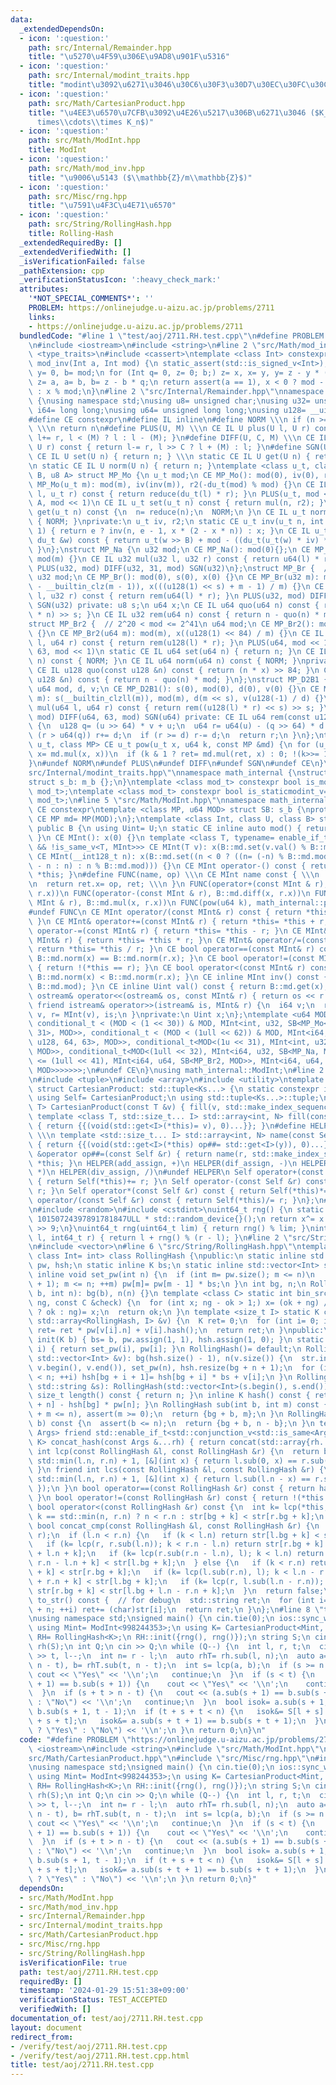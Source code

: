 ```yaml
---
data:
  _extendedDependsOn:
  - icon: ':question:'
    path: src/Internal/Remainder.hpp
    title: "\u5270\u4F59\u306E\u9AD8\u901F\u5316"
  - icon: ':question:'
    path: src/Internal/modint_traits.hpp
    title: "modint\u3092\u6271\u3046\u30C6\u30F3\u30D7\u30EC\u30FC\u30C8"
  - icon: ':question:'
    path: src/Math/CartesianProduct.hpp
    title: "\u4EE3\u6570\u7CFB\u3092\u4E26\u5217\u306B\u6271\u3046 ($K_1\\times K_2\\\
      times\\cdots\\times K_n$)"
  - icon: ':question:'
    path: src/Math/ModInt.hpp
    title: ModInt
  - icon: ':question:'
    path: src/Math/mod_inv.hpp
    title: "\u9006\u5143 ($\\mathbb{Z}/m\\mathbb{Z}$)"
  - icon: ':question:'
    path: src/Misc/rng.hpp
    title: "\u7591\u4F3C\u4E71\u6570"
  - icon: ':question:'
    path: src/String/RollingHash.hpp
    title: Rolling-Hash
  _extendedRequiredBy: []
  _extendedVerifiedWith: []
  _isVerificationFailed: false
  _pathExtension: cpp
  _verificationStatusIcon: ':heavy_check_mark:'
  attributes:
    '*NOT_SPECIAL_COMMENTS*': ''
    PROBLEM: https://onlinejudge.u-aizu.ac.jp/problems/2711
    links:
    - https://onlinejudge.u-aizu.ac.jp/problems/2711
  bundledCode: "#line 1 \"test/aoj/2711.RH.test.cpp\"\n#define PROBLEM \"https://onlinejudge.u-aizu.ac.jp/problems/2711\"\
    \n#include <iostream>\n#include <string>\n#line 2 \"src/Math/mod_inv.hpp\"\n#include\
    \ <type_traits>\n#include <cassert>\ntemplate <class Int> constexpr inline Int\
    \ mod_inv(Int a, Int mod) {\n static_assert(std::is_signed_v<Int>);\n Int x= 1,\
    \ y= 0, b= mod;\n for (Int q= 0, z= 0; b;) z= x, x= y, y= z - y * (q= a / b),\
    \ z= a, a= b, b= z - b * q;\n return assert(a == 1), x < 0 ? mod - (-x) % mod\
    \ : x % mod;\n}\n#line 2 \"src/Internal/Remainder.hpp\"\nnamespace math_internal\
    \ {\nusing namespace std;\nusing u8= unsigned char;\nusing u32= unsigned;\nusing\
    \ i64= long long;\nusing u64= unsigned long long;\nusing u128= __uint128_t;\n\
    #define CE constexpr\n#define IL inline\n#define NORM \\\n if (n >= mod) n-= mod;\
    \ \\\n return n\n#define PLUS(U, M) \\\n CE IL U plus(U l, U r) const { return\
    \ l+= r, l < (M) ? l : l - (M); }\n#define DIFF(U, C, M) \\\n CE IL U diff(U l,\
    \ U r) const { return l-= r, l >> C ? l + (M) : l; }\n#define SGN(U) \\\n static\
    \ CE IL U set(U n) { return n; } \\\n static CE IL U get(U n) { return n; } \\\
    \n static CE IL U norm(U n) { return n; }\ntemplate <class u_t, class du_t, u8\
    \ B, u8 A> struct MP_Mo {\n u_t mod;\n CE MP_Mo(): mod(0), iv(0), r2(0) {}\n CE\
    \ MP_Mo(u_t m): mod(m), iv(inv(m)), r2(-du_t(mod) % mod) {}\n CE IL u_t mul(u_t\
    \ l, u_t r) const { return reduce(du_t(l) * r); }\n PLUS(u_t, mod << 1)\n DIFF(u_t,\
    \ A, mod << 1)\n CE IL u_t set(u_t n) const { return mul(n, r2); }\n CE IL u_t\
    \ get(u_t n) const {\n  n= reduce(n);\n  NORM;\n }\n CE IL u_t norm(u_t n) const\
    \ { NORM; }\nprivate:\n u_t iv, r2;\n static CE u_t inv(u_t n, int e= 6, u_t x=\
    \ 1) { return e ? inv(n, e - 1, x * (2 - x * n)) : x; }\n CE IL u_t reduce(const\
    \ du_t &w) const { return u_t(w >> B) + mod - ((du_t(u_t(w) * iv) * mod) >> B);\
    \ }\n};\nstruct MP_Na {\n u32 mod;\n CE MP_Na(): mod(0){};\n CE MP_Na(u32 m):\
    \ mod(m) {}\n CE IL u32 mul(u32 l, u32 r) const { return u64(l) * r % mod; }\n\
    \ PLUS(u32, mod) DIFF(u32, 31, mod) SGN(u32)\n};\nstruct MP_Br {  // mod < 2^31\n\
    \ u32 mod;\n CE MP_Br(): mod(0), s(0), x(0) {}\n CE MP_Br(u32 m): mod(m), s(95\
    \ - __builtin_clz(m - 1)), x(((u128(1) << s) + m - 1) / m) {}\n CE IL u32 mul(u32\
    \ l, u32 r) const { return rem(u64(l) * r); }\n PLUS(u32, mod) DIFF(u32, 31, mod)\
    \ SGN(u32) private: u8 s;\n u64 x;\n CE IL u64 quo(u64 n) const { return (u128(x)\
    \ * n) >> s; }\n CE IL u32 rem(u64 n) const { return n - quo(n) * mod; }\n};\n\
    struct MP_Br2 {  // 2^20 < mod <= 2^41\n u64 mod;\n CE MP_Br2(): mod(0), x(0)\
    \ {}\n CE MP_Br2(u64 m): mod(m), x((u128(1) << 84) / m) {}\n CE IL u64 mul(u64\
    \ l, u64 r) const { return rem(u128(l) * r); }\n PLUS(u64, mod << 1)\n DIFF(u64,\
    \ 63, mod << 1)\n static CE IL u64 set(u64 n) { return n; }\n CE IL u64 get(u64\
    \ n) const { NORM; }\n CE IL u64 norm(u64 n) const { NORM; }\nprivate:\n u64 x;\n\
    \ CE IL u128 quo(const u128 &n) const { return (n * x) >> 84; }\n CE IL u64 rem(const\
    \ u128 &n) const { return n - quo(n) * mod; }\n};\nstruct MP_D2B1 {\n u8 s;\n\
    \ u64 mod, d, v;\n CE MP_D2B1(): s(0), mod(0), d(0), v(0) {}\n CE MP_D2B1(u64\
    \ m): s(__builtin_clzll(m)), mod(m), d(m << s), v(u128(-1) / d) {}\n CE IL u64\
    \ mul(u64 l, u64 r) const { return rem((u128(l) * r) << s) >> s; }\n PLUS(u64,\
    \ mod) DIFF(u64, 63, mod) SGN(u64) private: CE IL u64 rem(const u128 &u) const\
    \ {\n  u128 q= (u >> 64) * v + u;\n  u64 r= u64(u) - (q >> 64) * d - d;\n  if\
    \ (r > u64(q)) r+= d;\n  if (r >= d) r-= d;\n  return r;\n }\n};\ntemplate <class\
    \ u_t, class MP> CE u_t pow(u_t x, u64 k, const MP &md) {\n for (u_t ret= md.set(1);;\
    \ x= md.mul(x, x))\n  if (k & 1 ? ret= md.mul(ret, x) : 0; !(k>>= 1)) return ret;\n\
    }\n#undef NORM\n#undef PLUS\n#undef DIFF\n#undef SGN\n#undef CE\n}\n#line 3 \"\
    src/Internal/modint_traits.hpp\"\nnamespace math_internal {\nstruct m_b {};\n\
    struct s_b: m_b {};\n}\ntemplate <class mod_t> constexpr bool is_modint_v= std::is_base_of_v<math_internal::m_b,\
    \ mod_t>;\ntemplate <class mod_t> constexpr bool is_staticmodint_v= std::is_base_of_v<math_internal::s_b,\
    \ mod_t>;\n#line 5 \"src/Math/ModInt.hpp\"\nnamespace math_internal {\n#define\
    \ CE constexpr\ntemplate <class MP, u64 MOD> struct SB: s_b {\nprotected:\n static\
    \ CE MP md= MP(MOD);\n};\ntemplate <class Int, class U, class B> struct MInt:\
    \ public B {\n using Uint= U;\n static CE inline auto mod() { return B::md.mod;\
    \ }\n CE MInt(): x(0) {}\n template <class T, typename= enable_if_t<is_modint_v<T>\
    \ && !is_same_v<T, MInt>>> CE MInt(T v): x(B::md.set(v.val() % B::md.mod)) {}\n\
    \ CE MInt(__int128_t n): x(B::md.set((n < 0 ? ((n= (-n) % B::md.mod) ? B::md.mod\
    \ - n : n) : n % B::md.mod))) {}\n CE MInt operator-() const { return MInt() -\
    \ *this; }\n#define FUNC(name, op) \\\n CE MInt name const { \\\n  MInt ret; \\\
    \n  return ret.x= op, ret; \\\n }\n FUNC(operator+(const MInt & r), B::md.plus(x,\
    \ r.x))\n FUNC(operator-(const MInt & r), B::md.diff(x, r.x))\n FUNC(operator*(const\
    \ MInt & r), B::md.mul(x, r.x))\n FUNC(pow(u64 k), math_internal::pow(x, k, B::md))\n\
    #undef FUNC\n CE MInt operator/(const MInt& r) const { return *this * r.inv();\
    \ }\n CE MInt& operator+=(const MInt& r) { return *this= *this + r; }\n CE MInt&\
    \ operator-=(const MInt& r) { return *this= *this - r; }\n CE MInt& operator*=(const\
    \ MInt& r) { return *this= *this * r; }\n CE MInt& operator/=(const MInt& r) {\
    \ return *this= *this / r; }\n CE bool operator==(const MInt& r) const { return\
    \ B::md.norm(x) == B::md.norm(r.x); }\n CE bool operator!=(const MInt& r) const\
    \ { return !(*this == r); }\n CE bool operator<(const MInt& r) const { return\
    \ B::md.norm(x) < B::md.norm(r.x); }\n CE inline MInt inv() const { return mod_inv<Int>(val(),\
    \ B::md.mod); }\n CE inline Uint val() const { return B::md.get(x); }\n friend\
    \ ostream& operator<<(ostream& os, const MInt& r) { return os << r.val(); }\n\
    \ friend istream& operator>>(istream& is, MInt& r) {\n  i64 v;\n  return is >>\
    \ v, r= MInt(v), is;\n }\nprivate:\n Uint x;\n};\ntemplate <u64 MOD> using ModInt=\
    \ conditional_t < (MOD < (1 << 30)) & MOD, MInt<int, u32, SB<MP_Mo<u32, u64, 32,\
    \ 31>, MOD>>, conditional_t < (MOD < (1ull << 62)) & MOD, MInt<i64, u64, SB<MP_Mo<u64,\
    \ u128, 64, 63>, MOD>>, conditional_t<MOD<(1u << 31), MInt<int, u32, SB<MP_Na,\
    \ MOD>>, conditional_t<MOD<(1ull << 32), MInt<i64, u32, SB<MP_Na, MOD>>, conditional_t<MOD\
    \ <= (1ull << 41), MInt<i64, u64, SB<MP_Br2, MOD>>, MInt<i64, u64, SB<MP_D2B1,\
    \ MOD>>>>>>>;\n#undef CE\n}\nusing math_internal::ModInt;\n#line 2 \"src/Math/CartesianProduct.hpp\"\
    \n#include <tuple>\n#include <array>\n#include <utility>\ntemplate <class... Ks>\
    \ struct CartesianProduct: std::tuple<Ks...> {\n static constexpr int N= sizeof...(Ks);\n\
    \ using Self= CartesianProduct;\n using std::tuple<Ks...>::tuple;\n template <class\
    \ T> CartesianProduct(const T &v) { fill(v, std::make_index_sequence<N>()); }\n\
    \ template <class T, std::size_t... I> std::array<int, N> fill(const T &v, std::index_sequence<I...>)\
    \ { return {{(void(std::get<I>(*this)= v), 0)...}}; }\n#define HELPER(name, op)\
    \ \\\n template <std::size_t... I> std::array<int, N> name(const Self &y, std::index_sequence<I...>)\
    \ { return {{(void(std::get<I>(*this) op##= std::get<I>(y)), 0)...}}; } \\\n Self\
    \ &operator op##=(const Self &r) { return name(r, std::make_index_sequence<N>()),\
    \ *this; }\n HELPER(add_assign, +)\n HELPER(dif_assign, -)\n HELPER(mul_assign,\
    \ *)\n HELPER(div_assign, /)\n#undef HELPER\n Self operator+(const Self &r) const\
    \ { return Self(*this)+= r; }\n Self operator-(const Self &r) const { return Self(*this)-=\
    \ r; }\n Self operator*(const Self &r) const { return Self(*this)*= r; }\n Self\
    \ operator/(const Self &r) const { return Self(*this)/= r; }\n};\n#line 2 \"src/Misc/rng.hpp\"\
    \n#include <random>\n#include <cstdint>\nuint64_t rng() {\n static uint64_t x=\
    \ 10150724397891781847ULL * std::random_device{}();\n return x^= x << 7, x^= x\
    \ >> 9;\n}\nuint64_t rng(uint64_t lim) { return rng() % lim; }\nint64_t rng(int64_t\
    \ l, int64_t r) { return l + rng() % (r - l); }\n#line 2 \"src/String/RollingHash.hpp\"\
    \n#include <vector>\n#line 6 \"src/String/RollingHash.hpp\"\ntemplate <class K,\
    \ class Int= int> class RollingHash {\npublic:\n static inline std::vector<K>\
    \ pw, hsh;\n static inline K bs;\n static inline std::vector<Int> str;\n static\
    \ inline void set_pw(int n) {\n  if (int m= pw.size(); m <= n)\n   for (pw.resize(n\
    \ + 1); m <= n; ++m) pw[m]= pw[m - 1] * bs;\n }\n int bg, n;\n RollingHash(int\
    \ b, int n): bg(b), n(n) {}\n template <class C> static int bin_srch(int ok, int\
    \ ng, const C &check) {\n  for (int x; ng - ok > 1;) x= (ok + ng) / 2, (check(x)\
    \ ? ok : ng)= x;\n  return ok;\n }\n template <size_t I> static K concat(const\
    \ std::array<RollingHash, I> &v) {\n  K ret= 0;\n  for (int i= 0; i < I; ++i)\
    \ ret= ret * pw[v[i].n] + v[i].hash();\n  return ret;\n }\npublic:\n static void\
    \ init(K b) { bs= b, pw.assign(1, 1), hsh.assign(1, 0); }\n static K base_pow(int\
    \ i) { return set_pw(i), pw[i]; }\n RollingHash()= default;\n RollingHash(const\
    \ std::vector<Int> &v): bg(hsh.size() - 1), n(v.size()) {\n  str.insert(str.end(),\
    \ v.begin(), v.end()), set_pw(n), hsh.resize(bg + n + 1);\n  for (int i= 0; i\
    \ < n; ++i) hsh[bg + i + 1]= hsh[bg + i] * bs + v[i];\n }\n RollingHash(const\
    \ std::string &s): RollingHash(std::vector<Int>(s.begin(), s.end())) {}\n inline\
    \ size_t length() const { return n; }\n inline K hash() const { return hsh[bg\
    \ + n] - hsh[bg] * pw[n]; }\n RollingHash sub(int b, int m) const {\n  assert(b\
    \ + m <= n), assert(m >= 0);\n  return {bg + b, m};\n }\n RollingHash sub(int\
    \ b) const {\n  assert(b <= n);\n  return {bg + b, n - b};\n }\n template <class...\
    \ Args> friend std::enable_if_t<std::conjunction_v<std::is_same<Args, RollingHash>...>,\
    \ K> concat_hash(const Args &...rh) { return concat(std::array{rh...}); }\n friend\
    \ int lcp(const RollingHash &l, const RollingHash &r) {\n  return bin_srch(0,\
    \ std::min(l.n, r.n) + 1, [&](int x) { return l.sub(0, x) == r.sub(0, x); });\n\
    \ }\n friend int lcs(const RollingHash &l, const RollingHash &r) {\n  return bin_srch(0,\
    \ std::min(l.n, r.n) + 1, [&](int x) { return l.sub(l.n - x) == r.sub(r.n - x);\
    \ });\n }\n bool operator==(const RollingHash &r) const { return hash() == r.hash();\
    \ }\n bool operator!=(const RollingHash &r) const { return !(*this == r); }\n\
    \ bool operator<(const RollingHash &r) const {\n  int k= lcp(*this, r);\n  return\
    \ k == std::min(n, r.n) ? n < r.n : str[bg + k] < str[r.bg + k];\n }\n friend\
    \ bool concat_cmp(const RollingHash &l, const RollingHash &r) {\n  int k= lcp(l,\
    \ r);\n  if (l.n < r.n) {\n   if (k < l.n) return str[l.bg + k] < str[r.bg + k];\n\
    \   if (k= lcp(r, r.sub(l.n)); k < r.n - l.n) return str[r.bg + k] < str[r.bg\
    \ + l.n + k];\n   if (k= lcp(r.sub(r.n - l.n), l); k < l.n) return str[r.bg +\
    \ r.n - l.n + k] < str[l.bg + k];\n  } else {\n   if (k < r.n) return str[l.bg\
    \ + k] < str[r.bg + k];\n   if (k= lcp(l.sub(r.n), l); k < l.n - r.n) return str[l.bg\
    \ + r.n + k] < str[l.bg + k];\n   if (k= lcp(r, l.sub(l.n - r.n)); k < r.n) return\
    \ str[r.bg + k] < str[l.bg + l.n - r.n + k];\n  }\n  return false;\n }\n std::string\
    \ to_str() const {  // for debug\n  std::string ret;\n  for (int i= bg; i < bg\
    \ + n; ++i) ret+= (char)str[i];\n  return ret;\n }\n};\n#line 8 \"test/aoj/2711.RH.test.cpp\"\
    \nusing namespace std;\nsigned main() {\n cin.tie(0);\n ios::sync_with_stdio(0);\n\
    \ using Mint= ModInt<998244353>;\n using K= CartesianProduct<Mint, Mint>;\n using\
    \ RH= RollingHash<K>;\n RH::init({rng(), rng()});\n string S;\n cin >> S;\n RH\
    \ rh(S);\n int Q;\n cin >> Q;\n while (Q--) {\n  int l, r, t;\n  cin >> l >> r\
    \ >> t, l--;\n  int n= r - l;\n  auto rhT= rh.sub(l, n);\n  auto a= rhT.sub(0,\
    \ n - t), b= rhT.sub(t, n - t);\n  int s= lcp(a, b);\n  if (s >= n - t) {\n  \
    \ cout << \"Yes\" << '\\n';\n   continue;\n  }\n  if (s < t) {\n   if (a.sub(s\
    \ + 1) == b.sub(s + 1)) {\n    cout << \"Yes\" << '\\n';\n    continue;\n   }\n\
    \  }\n  if (s + t > n - t) {\n   cout << (a.sub(s + 1) == b.sub(s + 1) ? \"Yes\"\
    \ : \"No\") << '\\n';\n   continue;\n  }\n  bool isok= a.sub(s + 1, t - 1) ==\
    \ b.sub(s + 1, t - 1);\n  if (t + s + t < n) {\n   isok&= S[l + s] == S[l + t\
    \ + s + t];\n   isok&= a.sub(s + t + 1) == b.sub(s + t + 1);\n  }\n  cout << (isok\
    \ ? \"Yes\" : \"No\") << '\\n';\n }\n return 0;\n}\n"
  code: "#define PROBLEM \"https://onlinejudge.u-aizu.ac.jp/problems/2711\"\n#include\
    \ <iostream>\n#include <string>\n#include \"src/Math/ModInt.hpp\"\n#include \"\
    src/Math/CartesianProduct.hpp\"\n#include \"src/Misc/rng.hpp\"\n#include \"src/String/RollingHash.hpp\"\
    \nusing namespace std;\nsigned main() {\n cin.tie(0);\n ios::sync_with_stdio(0);\n\
    \ using Mint= ModInt<998244353>;\n using K= CartesianProduct<Mint, Mint>;\n using\
    \ RH= RollingHash<K>;\n RH::init({rng(), rng()});\n string S;\n cin >> S;\n RH\
    \ rh(S);\n int Q;\n cin >> Q;\n while (Q--) {\n  int l, r, t;\n  cin >> l >> r\
    \ >> t, l--;\n  int n= r - l;\n  auto rhT= rh.sub(l, n);\n  auto a= rhT.sub(0,\
    \ n - t), b= rhT.sub(t, n - t);\n  int s= lcp(a, b);\n  if (s >= n - t) {\n  \
    \ cout << \"Yes\" << '\\n';\n   continue;\n  }\n  if (s < t) {\n   if (a.sub(s\
    \ + 1) == b.sub(s + 1)) {\n    cout << \"Yes\" << '\\n';\n    continue;\n   }\n\
    \  }\n  if (s + t > n - t) {\n   cout << (a.sub(s + 1) == b.sub(s + 1) ? \"Yes\"\
    \ : \"No\") << '\\n';\n   continue;\n  }\n  bool isok= a.sub(s + 1, t - 1) ==\
    \ b.sub(s + 1, t - 1);\n  if (t + s + t < n) {\n   isok&= S[l + s] == S[l + t\
    \ + s + t];\n   isok&= a.sub(s + t + 1) == b.sub(s + t + 1);\n  }\n  cout << (isok\
    \ ? \"Yes\" : \"No\") << '\\n';\n }\n return 0;\n}"
  dependsOn:
  - src/Math/ModInt.hpp
  - src/Math/mod_inv.hpp
  - src/Internal/Remainder.hpp
  - src/Internal/modint_traits.hpp
  - src/Math/CartesianProduct.hpp
  - src/Misc/rng.hpp
  - src/String/RollingHash.hpp
  isVerificationFile: true
  path: test/aoj/2711.RH.test.cpp
  requiredBy: []
  timestamp: '2024-01-29 15:51:38+09:00'
  verificationStatus: TEST_ACCEPTED
  verifiedWith: []
documentation_of: test/aoj/2711.RH.test.cpp
layout: document
redirect_from:
- /verify/test/aoj/2711.RH.test.cpp
- /verify/test/aoj/2711.RH.test.cpp.html
title: test/aoj/2711.RH.test.cpp
---
```

